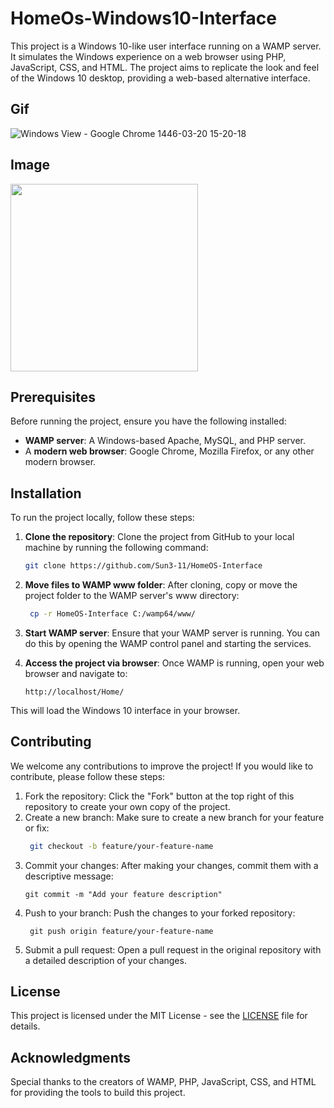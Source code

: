 # HomeOs-Windows10-Interface
This project is a Windows 10-like user interface running on a WAMP server. It simulates the Windows experience on a web browser using PHP, JavaScript, CSS, and HTML. The project aims to replicate the look and feel of the Windows 10 desktop, providing a web-based alternative interface.
## Gif

![_Windows View - Google Chrome_ 1446-03-20 15-20-18](https://github.com/user-attachments/assets/a0020245-69b3-4114-8943-edd3b0984fa6)

## Image
<img src='https://github.com/user-attachments/assets/b5622791-d318-4eeb-abe3-921e73f567b4' high='300' width='300'>


## Prerequisites

Before running the project, ensure you have the following installed:

- **WAMP server**: A Windows-based Apache, MySQL, and PHP server.
- A **modern web browser**: Google Chrome, Mozilla Firefox, or any other modern browser.

## Installation

To run the project locally, follow these steps:

1. **Clone the repository**:
   Clone the project from GitHub to your local machine by running the following command:
   ```bash
   git clone https://github.com/Sun3-11/HomeOS-Interface

 2. **Move files to WAMP www folder**:
  After cloning, copy or move the project folder to the WAMP server's www directory:
    ```bash
     cp -r HomeOS-Interface C:/wamp64/www/
    ```
 3. **Start WAMP server**:
  Ensure that your WAMP server is running. You can do this by opening the WAMP control panel and starting the services.

 4. **Access the project via browser**:
  Once WAMP is running, open your web browser and navigate to:
    ```
    http://localhost/Home/
    ```
This will load the Windows 10 interface in your browser.

## Contributing
We welcome any contributions to improve the project! If you would like to contribute, please follow these steps:

 1. Fork the repository: Click the "Fork" button at the top right of this repository to create your own copy of the project.
 2. Create a new branch: Make sure to create a new branch for your feature or fix:
    ```bash
     git checkout -b feature/your-feature-name
    ```
 3. Commit your changes: After making your changes, commit them with a descriptive message:
    ```
    git commit -m "Add your feature description"
    ```
 4. Push to your branch: Push the changes to your forked repository:
    ```
     git push origin feature/your-feature-name
    ```
 5. Submit a pull request: Open a pull request in the original repository with a detailed description of your changes.

 ## License

This project is licensed under the MIT License - see the [LICENSE](LICENSE) file for details.


 ## Acknowledgments
  Special thanks to the creators of WAMP, PHP, JavaScript, CSS, and HTML for providing the tools to build this project.
    
